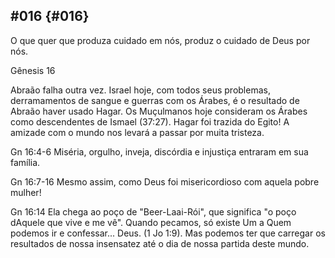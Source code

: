 ## #016 {#016}

O que quer que produza cuidado em nós, produz o cuidado de Deus por nós.

Gênesis 16

Abraão falha outra vez. Israel hoje, com todos seus problemas, derramamentos de sangue e guerras com os Árabes, é o resultado de Abraão haver usado Hagar. Os Muçulmanos hoje consideram os Árabes como descendentes de Ismael (37:27). Hagar foi trazida do Egito! A amizade com o mundo nos levará a passar por muita tristeza.

Gn 16:4-6 Miséria, orgulho, inveja, discórdia e injustiça entraram em sua família.

Gn 16:7-16 Mesmo assim, como Deus foi misericordioso com aquela pobre mulher!

Gn 16:14 Ela chega ao poço de &quot;Beer-Laai-Rói&quot;, que significa &quot;o poço dAquele que vive e me vê&quot;. Quando pecamos, só existe Um a Quem podemos ir e confessar... Deus. (1 Jo 1:9). Mas podemos ter que carregar os resultados de nossa insensatez até o dia de nossa partida deste mundo.